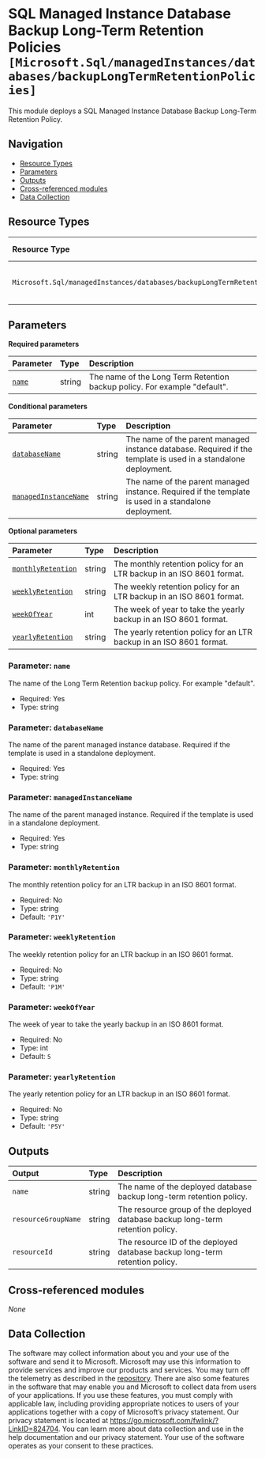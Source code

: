 # SQL Managed Instance Database Backup Long-Term Retention Policies `[Microsoft.Sql/managedInstances/databases/backupLongTermRetentionPolicies]`

This module deploys a SQL Managed Instance Database Backup Long-Term Retention Policy.

## Navigation

- [Resource Types](#Resource-Types)
- [Parameters](#Parameters)
- [Outputs](#Outputs)
- [Cross-referenced modules](#Cross-referenced-modules)
- [Data Collection](#Data-Collection)

## Resource Types

| Resource Type | API Version |
| :-- | :-- |
| `Microsoft.Sql/managedInstances/databases/backupLongTermRetentionPolicies` | [2022-05-01-preview](https://learn.microsoft.com/en-us/azure/templates/Microsoft.Sql/2022-05-01-preview/managedInstances/databases/backupLongTermRetentionPolicies) |

## Parameters

**Required parameters**

| Parameter | Type | Description |
| :-- | :-- | :-- |
| [`name`](#parameter-name) | string | The name of the Long Term Retention backup policy. For example "default". |

**Conditional parameters**

| Parameter | Type | Description |
| :-- | :-- | :-- |
| [`databaseName`](#parameter-databasename) | string | The name of the parent managed instance database. Required if the template is used in a standalone deployment. |
| [`managedInstanceName`](#parameter-managedinstancename) | string | The name of the parent managed instance. Required if the template is used in a standalone deployment. |

**Optional parameters**

| Parameter | Type | Description |
| :-- | :-- | :-- |
| [`monthlyRetention`](#parameter-monthlyretention) | string | The monthly retention policy for an LTR backup in an ISO 8601 format. |
| [`weeklyRetention`](#parameter-weeklyretention) | string | The weekly retention policy for an LTR backup in an ISO 8601 format. |
| [`weekOfYear`](#parameter-weekofyear) | int | The week of year to take the yearly backup in an ISO 8601 format. |
| [`yearlyRetention`](#parameter-yearlyretention) | string | The yearly retention policy for an LTR backup in an ISO 8601 format. |

### Parameter: `name`

The name of the Long Term Retention backup policy. For example "default".

- Required: Yes
- Type: string

### Parameter: `databaseName`

The name of the parent managed instance database. Required if the template is used in a standalone deployment.

- Required: Yes
- Type: string

### Parameter: `managedInstanceName`

The name of the parent managed instance. Required if the template is used in a standalone deployment.

- Required: Yes
- Type: string

### Parameter: `monthlyRetention`

The monthly retention policy for an LTR backup in an ISO 8601 format.

- Required: No
- Type: string
- Default: `'P1Y'`

### Parameter: `weeklyRetention`

The weekly retention policy for an LTR backup in an ISO 8601 format.

- Required: No
- Type: string
- Default: `'P1M'`

### Parameter: `weekOfYear`

The week of year to take the yearly backup in an ISO 8601 format.

- Required: No
- Type: int
- Default: `5`

### Parameter: `yearlyRetention`

The yearly retention policy for an LTR backup in an ISO 8601 format.

- Required: No
- Type: string
- Default: `'P5Y'`


## Outputs

| Output | Type | Description |
| :-- | :-- | :-- |
| `name` | string | The name of the deployed database backup long-term retention policy. |
| `resourceGroupName` | string | The resource group of the deployed database backup long-term retention policy. |
| `resourceId` | string | The resource ID of the deployed database backup long-term retention policy. |

## Cross-referenced modules

_None_

## Data Collection

The software may collect information about you and your use of the software and send it to Microsoft. Microsoft may use this information to provide services and improve our products and services. You may turn off the telemetry as described in the [repository](https://aka.ms/avm/telemetry). There are also some features in the software that may enable you and Microsoft to collect data from users of your applications. If you use these features, you must comply with applicable law, including providing appropriate notices to users of your applications together with a copy of Microsoft’s privacy statement. Our privacy statement is located at <https://go.microsoft.com/fwlink/?LinkID=824704>. You can learn more about data collection and use in the help documentation and our privacy statement. Your use of the software operates as your consent to these practices.

